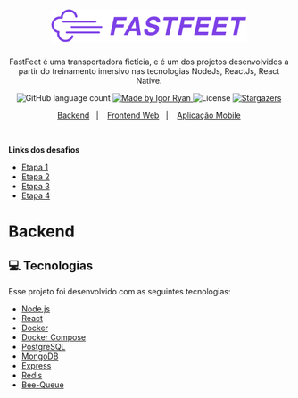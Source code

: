 <h1 align="center">
  <img alt="Fastfeet" title="Fastfeet" src="./.github/logo.png" width="350px" />
</h1>

<p align="center"></p>

<p align="center">
FastFeet é uma transportadora fictícia, e é um dos projetos desenvolvidos a partir do treinamento imersivo nas tecnologias
NodeJs, ReactJs, React Native. 
  </p><p align="center">

  <img alt="GitHub language count" src="https://img.shields.io/github/languages/count/igorryan/fullstack-fastfeet?color=%237d40e7">

 <a href="https://github.com/igorryan/">
    <img alt="Made by Igor Ryan" src="https://img.shields.io/badge/Igor%20Ryan-Made%20by%20Igor%20Ryan-bri?color=%237d40e7">
  </a>

  <img alt="License" src="https://img.shields.io/badge/license-MIT-%2304D361?color=%237d40e7">

  <a href="https://github.com/igorryan/fullstack-fastfeet/stargazers">
    <img alt="Stargazers" src="https://img.shields.io/github/stars/igorryan/fullstack-fastfeet?style=social">
  </a>
</p>

<p align="center">
 <a href="#backend">Backend</a>&nbsp;&nbsp;&nbsp;|&nbsp;&nbsp;&nbsp;
 <a href="#computer-instalação-execução-e-desenvolvimento">Frontend Web</a>&nbsp;&nbsp;&nbsp;|&nbsp;&nbsp;&nbsp;
 <a href="#-como-contribuir">Aplicação Mobile</a>
</p><br>

<p><b>Links dos desafios</b>

- [Etapa 1](https://github.com/EliasGcf/fastfeet/blob/master/server/ETAPA_01.md)
- [Etapa 2](https://github.com/EliasGcf/fastfeet/blob/master/server/ETAPA_02.md)
- [Etapa 3](https://github.com/EliasGcf/fastfeet/blob/master/web/ETAPA_03.md)
- [Etapa 4](https://github.com/EliasGcf/fastfeet/blob/master/mobile/ETAPA_04.md)

</p>

# Backend
<p>

## :computer: Tecnologias

Esse projeto foi desenvolvido com as seguintes tecnologias:

- [Node.js](https://nodejs.org/en/)
- [React](https://reactjs.org/)
- [Docker](https://www.docker.com/)
- [Docker Compose](https://docs.docker.com/compose/)
- [PostgreSQL](https://www.postgresql.org/)
- [MongoDB](https://www.mongodb.com/)
- [Express](https://github.com/expressjs/express)
- [Redis](https://redis.io/)
- [Bee-Queue](https://github.com/bee-queue/bee-queue)
</p>